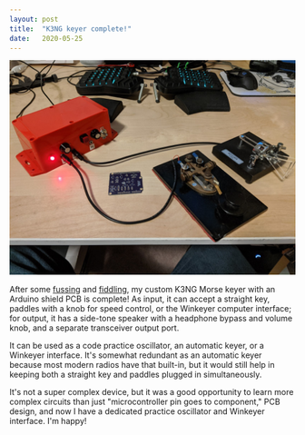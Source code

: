 ```yaml
---
layout: post
title:  "K3NG keyer complete!"
date:   2020-05-25
---
```

![Finished K3NG keyer project](/assets/2020-05-25-k3ng-finished.jpg)

After some [fussing](/2020/05/02/pcb-design.html) and
[fiddling](/2020/05/19/pcb-troubleshooting.html), my custom K3NG Morse keyer with an Arduino shield
PCB is complete! As input, it can accept a straight key, paddles with a knob for speed control, or
the Winkeyer computer interface; for output, it has a side-tone speaker with a headphone bypass and
volume knob, and a separate transceiver output port.

It can be used as a code practice oscillator, an automatic keyer, or a Winkeyer interface. It's
somewhat redundant as an automatic keyer because most modern radios have that built-in, but it would
still help in keeping both a straight key and paddles plugged in simultaneously.

It's not a super complex device, but it was a good opportunity to learn more complex circuits than
just "microcontroller pin goes to component," PCB design, and now I have a dedicated practice
oscillator and Winkeyer interface. I'm happy!
